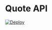 # Quote API
[![Deploy](https://www.herokucdn.com/deploy/button.svg)](https://app-quote-api.herokuapp.com/)
